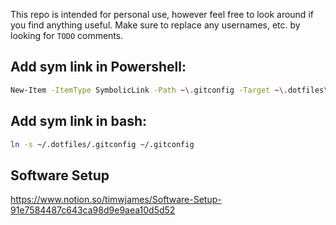 This repo is intended for personal use, however feel free to look around if you find anything useful. Make sure to replace any usernames, etc. by looking for `TODO` comments.

## Add sym link in Powershell:

```sh
New-Item -ItemType SymbolicLink -Path ~\.gitconfig -Target ~\.dotfiles\.gitconfig
```

## Add sym link in bash:

```sh
ln -s ~/.dotfiles/.gitconfig ~/.gitconfig
```

## Software Setup

https://www.notion.so/timwjames/Software-Setup-91e7584487c643ca98d9e9aea10d5d52
